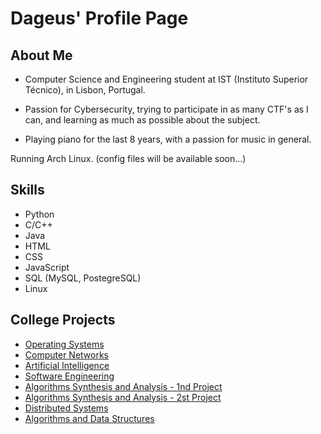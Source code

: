 # Dageus' Profile Page

## About Me

- Computer Science and Engineering student at IST (Instituto Superior Técnico), in Lisbon, Portugal.

- Passion for Cybersecurity, trying to participate in as many CTF's as I can, and learning as much as possible about the subject.

- Playing piano for the last 8 years, with a passion for music in general.

Running Arch Linux. (config files will be available soon...)

## Skills

- Python
- C/C++
- Java
- HTML
- CSS
- JavaScript
- SQL (MySQL, PostegreSQL)
- Linux

## College Projects

- [Operating Systems](https://github.com/Dageus/pipe-messaging-system)
- [Computer Networks](https://github.com/Dageus/socket-auction)
- [Artificial Intelligence](https://github.com/Dageus/bimaru-solver)
- [Software Engineering](https://github.com/Dageus/HumanaEthica)
- [Algorithms Synthesis and Analysis - 1nd Project](https://github.com/Dageus/grid-fill-solver)
- [Algorithms Synthesis and Analysis - 2st Project](https://github.com/Dageus/graph-spf)
- [Distributed Systems](https://github.com/Dageus/Tuplespace-DS)
- [Algorithms and Data Structures](https://github.com/Dageus/Airport-Management)
